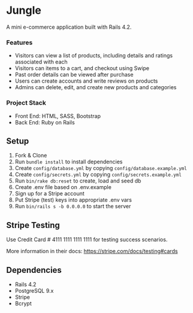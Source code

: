 Jungle
=====================

A mini e-commerce application built with Rails 4.2.

### Features
- Visitors can view a list of products, including details and ratings associated with each
- Visitors can items to a cart, and checkout using Swipe
- Past order details can be viewed after purchase
- Users can create accounts and write reviews on products
- Admins can delete, edit, and create new products and categories


### Project Stack
 - Front End: HTML, SASS, Bootstrap
 - Back End: Ruby on Rails

## Setup

1. Fork & Clone
2. Run `bundle install` to install dependencies
3. Create `config/database.yml` by copying `config/database.example.yml`
4. Create `config/secrets.yml` by copying `config/secrets.example.yml`
5. Run `bin/rake db:reset` to create, load and seed db
6. Create .env file based on .env.example
7. Sign up for a Stripe account
8. Put Stripe (test) keys into appropriate .env vars
9. Run `bin/rails s -b 0.0.0.0` to start the server

## Stripe Testing

Use Credit Card # 4111 1111 1111 1111 for testing success scenarios.

More information in their docs: <https://stripe.com/docs/testing#cards>

## Dependencies

* Rails 4.2
* PostgreSQL 9.x
* Stripe
* Bcrypt
